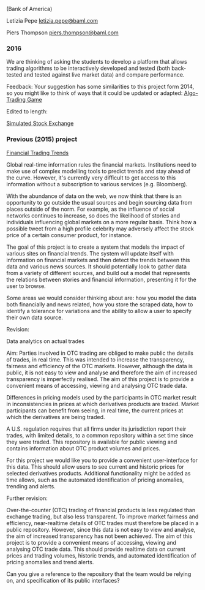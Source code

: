 (Bank of America)

Letizia Pepe <letizia.pepe@baml.com>

Piers Thompson <piers.thompson@baml.com>

### 2016

We are thinking of asking the students to develop a platform that allows
trading algorithms to be interactively developed and tested (both
back-tested and tested against live market data) and compare
performance.

Feedback: Your suggestion has some similarities to this project form
2014, so you might like to think of ways that it could be updated or
adapted: [Algo-Trading Game](Algo-Trading_Game "wikilink")

Edited to length:

[Simulated Stock Exchange](Simulated_Stock_Exchange "wikilink")

### Previous (2015) project

[Financial Trading Trends](Financial_Trading_Trends "wikilink")

Global real-time information rules the financial markets. Institutions
need to make use of complex modelling tools to predict trends and stay
ahead of the curve. However, it's currently very difficult to get access
to this information without a subscription to various services (e.g.
Bloomberg).

With the abundance of data on the web, we now think that there is an
opportunity to go outside the usual sources and begin sourcing data from
places outside of the norm. For example, as the influence of social
networks continues to increase, so does the likelihood of stories and
individuals influencing global markets on a more regular basis. Think
how a possible tweet from a high profile celebrity may adversely affect
the stock price of a certain consumer product, for instance.

The goal of this project is to create a system that models the impact of
various sites on financial trends. The system will update itself with
information on financial markets and then detect the trends between this
data and various news sources. It should potentially look to gather data
from a variety of different sources, and build out a model that
represents the relations between stories and financial information,
presenting it for the user to browse.

Some areas we would consider thinking about are: how you model the data
both financially and news related, how you store the scraped data, how
to identify a tolerance for variations and the ability to allow a user
to specify their own data source.

Revision:

Data analytics on actual trades

Aim: Parties involved in OTC trading are obliged to make public the
details of trades, in real time. This was intended to increase the
transparency, fairness and efficiency of the OTC markets. However,
although the data is public, it is not easy to view and analyse and
therefore the aim of increased transparency is imperfectly realised. The
aim of this project is to provide a convenient means of accessing,
viewing and analysing OTC trade data.

Differences in pricing models used by the participants in OTC market
result in inconsistencies in prices at which derivatives products are
traded. Market participants can benefit from seeing, in real time, the
current prices at which the derivatives are being traded.

A U.S. regulation requires that all firms under its jurisdiction report
their trades, with limited details, to a common repository within a set
time since they were traded. This repository is available for public
viewing and contains information about OTC product volumes and prices.

For this project we would like you to provide a convenient
user-interface for this data. This should allow users to see current and
historic prices for selected derivatives products. Additional
functionality might be added as time allows, such as the automated
identification of pricing anomalies, trending and alerts.

Further revision:

Over-the-counter (OTC) trading of financial products is less regulated
than exchange trading, but also less transparent. To improve market
fairness and efficiency, near-realtime details of OTC trades must
therefore be placed in a public repository. However, since this data is
not easy to view and analyse, the aim of increased transparency has not
been achieved. The aim of this project is to provide a convenient means
of accessing, viewing and analysing OTC trade data. This should provide
realtime data on current prices and trading volumes, historic trends,
and automated identification of pricing anomalies and trend alerts.

Can you give a reference to the repository that the team would be
relying on, and specification of its public interfaces?